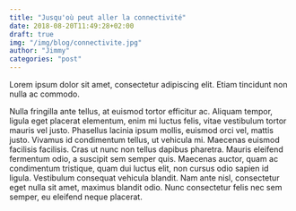 ```yaml
---
title: "Jusqu'où peut aller la connectivité"
date: 2018-08-20T11:49:28+02:00
draft: true
img: "/img/blog/connectivite.jpg"
author: "Jimmy"
categories: "post"
---
```


Lorem ipsum dolor sit amet, consectetur adipiscing elit. Etiam tincidunt non nulla ac commodo. <!--more-->
 
 Nulla fringilla ante tellus, at euismod tortor efficitur ac. Aliquam tempor, ligula eget placerat elementum, enim mi luctus felis, vitae vestibulum tortor mauris vel justo. Phasellus lacinia ipsum mollis, euismod orci vel, mattis justo. Vivamus id condimentum tellus, ut vehicula mi. Maecenas euismod facilisis facilisis. Cras ut nunc non tellus dapibus pharetra. Mauris eleifend fermentum odio, a suscipit sem semper quis. Maecenas auctor, quam ac condimentum tristique, quam dui luctus elit, non cursus odio sapien id ligula. Vestibulum consequat vehicula blandit. Nam ante nisl, consectetur eget nulla sit amet, maximus blandit odio. Nunc consectetur felis nec sem semper, eu eleifend neque placerat.